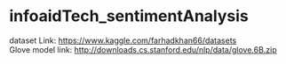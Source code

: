 # infoaidTech_sentimentAnalysis

dataset Link: https://www.kaggle.com/farhadkhan66/datasets   
Glove model link: http://downloads.cs.stanford.edu/nlp/data/glove.6B.zip
